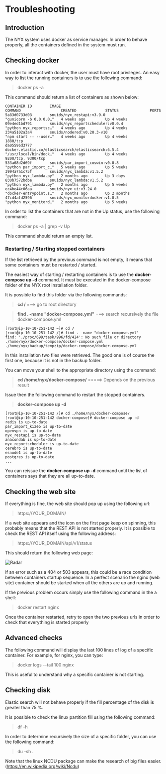 # Troubleshooting
## Introduction

The NYX system uses docker as service manager. In order to behave properly, all the containers defined in the system must run.

## Checking docker

In order to interact with docker, the user must have root privileges.
An easy way to list the running containers is to use the following command:

> docker ps -a

This command should return a list of containers as shown below:

```
CONTAINER ID        IMAGE                                                 COMMAND                  CREATED             STATUS              PORTS                                                        
5a83d0733d03        snuids/nyx_restapi:v3.9.0                             "gunicorn -b 0.0.0.0…"   4 weeks ago         Up 4 weeks                                                                     
09e4ed1bd791        snuids/nyx_reportscheduler:v0.0.4                     "python nyx_reportsc…"   4 weeks ago         Up 4 weeks                                                                     
234a5102a3a4        snuids/nodered:v0.20.3-v10                            "npm start -- --user…"   4 weeks ago         Up 4 weeks          1880/tcp                                                   
da05596d3777        docker.elastic.co/elasticsearch/elasticsearch:6.5.4   "/usr/local/bin/dock…"   4 weeks ago         Up 4 weeks          9200/tcp, 9300/tcp                                         
533a68d2d69f        snuids/par_import_coswin:v0.0.8                       "python par_import_c…"   5 weeks ago         Up 5 weeks                                                                     
3994a7a1c75f        snuids/nyx_lambda:v1.5.2                              "python nyx_lambda.py"   2 months ago        Up 3 days                                                                        
830b7572bdbe        snuids/nyx_lambda:v1.5.2                              "python nyx_lambda.py"   2 months ago        Up 5 weeks                                                                       
ec4be44c06aa        snuids/nyx_ui:v3.24.0                                 "docker-entrypoint.s…"   2 months ago        Up 2 months                                                                    
47cd4afd2596        snuids/nyx_monitordocker:v1.0.5                       "python nyx_monitord…"   2 months ago        Up 5 weeks                                                                     
```

In order to list the containers that are not in the Up status, use the following command:

> docker ps -a | grep -v Up

This command should return an empty list.

### Restarting / Starting stopped containers

If the list retrieved by the previous command is not empty, it means that some containers must be restarted / started.

The easiest way of starting / restarting containers is to use the **docker-compose up -d** command. It must be executed in the docker-compose folder of the NYX root installation folder.

It is possible to find this folder via the following commands:

> **cd /** ===> go to root directory

> **find . -name "docker-compose.yml"** ===> search recursively the file docker-compose.yml

```
[root@ip-10-10-251-142 ~]# cd /
[root@ip-10-10-251-142 /]# find . -name "docker-compose.yml"
find: './proc/699/task/996/fd/424': No such file or directory
./home/nyx/docker-compose/docker-compose.yml
./home/nyx/backup/tempzip/docker-compose/docker-compose.yml
```

In this installation two files were retrieved. The good one is of course the first one, because it is not in the backup folder.

You can move your shell to the appropriate directory using the command:

> **cd /home/nyx/docker-compose/** =====> Depends on the previous result

Issue then the following command to restart the stopped containers.

> **docker-compose up -d**

```
[root@ip-10-10-251-142 /]# cd ./home/nyx/docker-compose/
[root@ip-10-10-251-142 docker-compose]# docker-compose up -d
redis is up-to-date
par_import_kizeo is up-to-date
openvpn is up-to-date
nyx_restapi is up-to-date
anacondab is up-to-date
nyx_reportscheduler is up-to-date
cerebro is up-to-date
esnode1 is up-to-date
postgres is up-to-date
...

```

You can reissue the **docker-compose up -d** command until the list of containers says that they are all up-to-date.

## Checking the web site

If everything is fine, the web site should pop up using the following url:

> https://YOUR_DOMAIN/

If a web site appears and the icon on the first page keep on spinning, this probably means that the REST API is not started properly.
It is possible to check the REST API itself using the following address:

> https://YOUR_DOMAIN/api/v1/status

This should return the following web page:

![Radar](https://raw.githubusercontent.com/snuids/nyx/master/medias/api_test.png)

If an error such as a 404 or 503 appears, this could be a race condition between containers startup sequence. In a perfect scenario the nginx (web site) container should be started when all the others are up and running.

If the previous problem occurs simply use the following command in the a shell:

> docker restart nginx

Once the container restarted, retry to open the two previous urls in order to check that everything is started properly

## Advanced checks

The following command will display the last 100 lines of log of a specific container. For example, for nginx, you can type:

>  docker logs --tail 100 nginx

This is useful to understand why a specific container is not starting.

## Checking disk

Elastic search will not behave properly if the fill percentage of the disk is greater than 75 %.

It is possible to check the linux partition fill using the following command:

> df -h

In order to determine recursively the size of a specific folder, you can use the following command:

> du -sh .

Note that the linux NCDU package can make the research of big files easier.(https://en.wikipedia.org/wiki/Ncdu)

